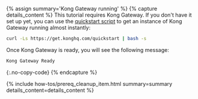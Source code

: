 {% assign summary='Kong Gateway running' %}
{% capture details_content %}
  This tutorial requires Kong Gateway. 
  If you don't have it set up yet, you can use the [quickstart script](https://get.konghq.com/quickstart) to get an instance of Kong Gateway running almost instantly:

  ```bash
  curl -Ls https://get.konghq.com/quickstart | bash -s
  ```
  Once Kong Gateway is ready, you will see the following message:
  ```bash
  Kong Gateway Ready 
  ```
  {:.no-copy-code}
{% endcapture %}


{% include how-tos/prereq_cleanup_item.html summary=summary details_content=details_content %}